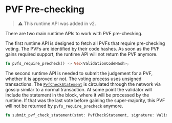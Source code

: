 # PVF Pre-checking

> ⚠️ This runtime API was added in v2.

There are two main runtime APIs to work with PVF pre-checking.

The first runtime API is designed to fetch all PVFs that require pre-checking voting. The PVFs are identified by their
code hashes. As soon as the PVF gains required support, the runtime API will not return the PVF anymore.

```rust
fn pvfs_require_precheck() -> Vec<ValidationCodeHash>;
```

The second runtime API is needed to submit the judgement for a PVF, whether it is approved or not. The voting process
uses unsigned transactions. The [`PvfCheckStatement`](../types/pvf-prechecking.md) is circulated through the network via
gossip similar to a normal transaction. At some point the validator will include the statement in the block, where it
will be processed by the runtime. If that was the last vote before gaining the super-majority, this PVF will not be
returned by `pvfs_require_precheck` anymore.

```rust
fn submit_pvf_check_statement(stmt: PvfCheckStatement, signature: ValidatorSignature);
```
